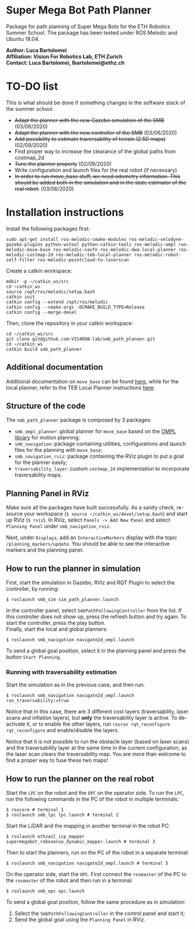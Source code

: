 # Super Mega Bot Path Planner

Package for path planning of Super Mega Bots for the ETH Robotics Summer School. 
The package has been tested under ROS Melodic and Ubuntu 18.04.

__Author: Luca Bartolomei__  
__Affiliation: Vision For Robotics Lab, ETH Zurich__  
__Contact: Luca Bartolomei, lbartolomei@ethz.ch__

# TO-DO list
This is what should be done if something changes in the software stack of the summer school.
* ~~Adapt the planner with the new Gazebo simulation of the SMB~~ (03/06/2020)
* ~~Adapt the planner with the new controller of the SMB~~ (03/06/2020)
* ~~Add possibility to estimate traversability of terrain (2.5D maps)~~ (02/09/2020)
* Find proper way to increase the clearance of the global paths from costmap_2d
* ~~Tune the planner properly~~ (02/09/2020)
* Write configuration and launch files for the real robot (if necessary)
* ~~In order to run move_base stuff, we need odometry information. This should be added both in the simulation and in the state estimator of the real robot.~~ (03/06/2020)

# Installation instructions  
Install the following packages first:
```
sudo apt-get install ros-melodic-cmake-modules ros-melodic-velodyne-gazebo-plugins python-wstool python-catkin-tools ros-melodic-ompl ros-melodic-move-base ros-melodic-navfn ros-melodic-dwa-local-planner ros-melodic-costmap-2d ros-melodic-teb-local-planner ros-melodic-robot-self-filter ros-melodic-pointcloud-to-laserscan
```
Create a catkin workspace:  
```
mdkir -p ~/catkin_ws/src
cd ~catkin_ws
source /opt/ros/melodic/setup.bash
catkin init
catkin config --extend /opt/ros/melodic
catkin config --cmake-args -DCMAKE_BUILD_TYPE=Release
catkin config --merge-devel
```
Then, clone the repository in your catkin workspace:  
```
cd ~/catkin_ws/src
git clone git@github.com:VIS4ROB-lab/smb_path_planner.git
cd ~/catkin_ws
catkin build smb_path_planner
```  

## Additional documentation
Additional documentation on `move_base` can be found [here](https://wiki.ros.org/move_base), while for the local planner, refer to the TEB Local Planner instructions [here](https://wiki.ros.org/teb_local_planner).

## Structure of the code
The `smb_path_planner` package is composed by 3 packages:
* `smb_ompl_planner`: global planner for `move_base` based on the [OMPL library](http://ompl.kavrakilab.org/) for motion planning;
* `smb_navigation`: package containing utilities, configurations and launch files for the planning with `move_base`;
* `smb_navigation_rviz`: package containing the RViz plugin to put a goal for the planner easily;
* `traversability_layer`: custom `costmap_2d` implementation to incorporate traversability maps.

## Planning Panel in RViz
Make sure all the packages have built successfully. As a sanity check, 
re-source your workspace (`$ source ~/catkin_ws/devel/setup.bash`) and start 
up RViz (`$ rviz`).
In RViz, select `Panels -> Add New Panel` and select `Planning Panel` under 
`smb_navigation_rviz`.

Next, under `Displays`, add an `InteractiveMarkers` display with the topic 
`/planning_markers/update`. You should be able to see the interactive markers
 and the planning panel.

## How to run the planner in simulation
First, start the simulation in Gazebo, RViz and RQT Plugin to select the 
controller, by running:
```
$ roslaunch smb_sim sim_path_planner.launch
```
In the controller panel, select `SmbPathFollowingController` from 
the list. If this controller does not show up, press the refresh button and 
try again. To start the controller, press the play button.  
Finally, start the local and global planners:
```
$ roslaunch smb_navigation navigate2d_ompl.launch
```
To send a global goal position, select it in the planning panel and press the
button `Start Planning`.  

### Running with traversability estimation
Start the simulation as in the previous case, and then run:
```
$ roslaunch smb_navigation navigate2d_ompl.launch run_traversability:=true
```
Notice that in this case, there are 3 different cost layers (traversability, laser scans and inflation layers), but **only** the traversability layer is active. To de-activate it, or to enable the other layers, run `rosrun rqt_reconfigure rqt_reconfigure` and enable/disable the layers.  

Notice that it is not possible to run the obstacle layer (based on laser scans) and the traversability layer at the same time in the current configuration, as the laser scan clears the traversability map. You are more than welcome to find a proper way to fuse these two maps!

## How to run the planner on the real robot
Start the `LPC` on the robot and the `OPC` on the operator side. To run the 
`LPC`, run the following commands in the PC of the robot in multiple terminals:
```
$ roscore # terminal 1
$ roslaunch smb_lpc lpc.launch # terminal 2
```
Start the LiDAR and the mapping in another terminal in the robot PC:
```
$ roslaunch ethzasl_icp_mapper supermegabot_robosense_dynamic_mapper.launch # terminal 3
``` 
 Then to start the planners, run on the PC of the robot in a separate terminal:
```
$ roslaunch smb_navigation navigate2d_ompl.launch # terminal 5
```
On the operator side, start the `OPC`. First connect the `rosmaster` of the 
PC to the `rosmaster` of the robot and then run in a terminal:
```
$ roslaunch smb_opc opc.launch
```
To send a global goal position, follow the same procedure as in simulation:
1. Select the `SmbPathFollowingController` in the control panel and start it;
2. Send the global goal using the `Planning Panel` in RViz.

